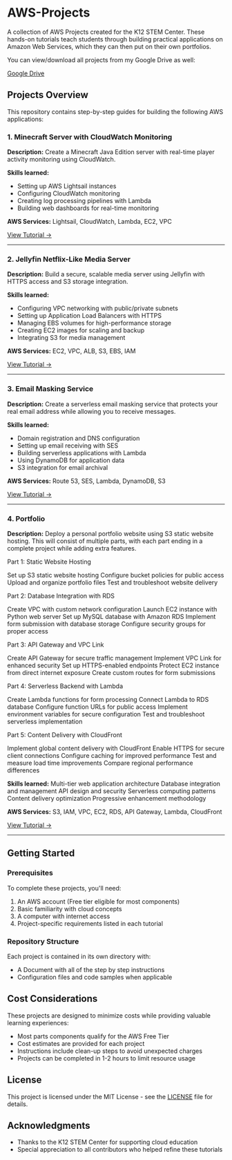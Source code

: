 # AWS-Projects

A collection of AWS Projects created for the K12 STEM Center. These hands-on tutorials teach students through building practical applications on Amazon Web Services, which they can then put on their own portfolios.

You can view/download all projects from my Google Drive as well:

[Google Drive](https://drive.google.com/drive/folders/1kRm1b-QOAsBYkRzkdwFVH9yk67CosjJX?usp=sharing)

## Projects Overview

This repository contains step-by-step guides for building the following AWS applications:

### 1. Minecraft Server with CloudWatch Monitoring

**Description:** Create a Minecraft Java Edition server with real-time player activity monitoring using CloudWatch.

**Skills learned:**
- Setting up AWS Lightsail instances
- Configuring CloudWatch monitoring
- Creating log processing pipelines with Lambda
- Building web dashboards for real-time monitoring

**AWS Services:** Lightsail, CloudWatch, Lambda, EC2, VPC

[View Tutorial →](./Proj-2-Minecraft-Server/)

---

### 2. Jellyfin Netflix-Like Media Server

**Description:** Build a secure, scalable media server using Jellyfin with HTTPS access and S3 storage integration.

**Skills learned:**
- Configuring VPC networking with public/private subnets
- Setting up Application Load Balancers with HTTPS
- Managing EBS volumes for high-performance storage
- Creating EC2 images for scaling and backup
- Integrating S3 for media management

**AWS Services:** EC2, VPC, ALB, S3, EBS, IAM

[View Tutorial →](./Proj-3-Netflix-Like-Media-Server/)

---

### 3. Email Masking Service

**Description:** Create a serverless email masking service that protects your real email address while allowing you to receive messages.

**Skills learned:**
- Domain registration and DNS configuration
- Setting up email receiving with SES
- Building serverless applications with Lambda
- Using DynamoDB for application data
- S3 integration for email archival

**AWS Services:** Route 53, SES, Lambda, DynamoDB, S3

[View Tutorial →](./Proj-4-Mail-Mask/)

---

### 4. Portfolio

**Description:** Deploy a personal portfolio website using S3 static website hosting. This will consist of multiple parts, with each part ending in a complete project while adding extra features.

Part 1: Static Website Hosting

Set up S3 static website hosting
Configure bucket policies for public access
Upload and organize portfolio files
Test and troubleshoot website delivery

Part 2: Database Integration with RDS

Create VPC with custom network configuration
Launch EC2 instance with Python web server
Set up MySQL database with Amazon RDS
Implement form submission with database storage
Configure security groups for proper access

Part 3: API Gateway and VPC Link

Create API Gateway for secure traffic management
Implement VPC Link for enhanced security
Set up HTTPS-enabled endpoints
Protect EC2 instance from direct internet exposure
Create custom routes for form submissions

Part 4: Serverless Backend with Lambda

Create Lambda functions for form processing
Connect Lambda to RDS database
Configure function URLs for public access
Implement environment variables for secure configuration
Test and troubleshoot serverless implementation

Part 5: Content Delivery with CloudFront

Implement global content delivery with CloudFront
Enable HTTPS for secure client connections
Configure caching for improved performance
Test and measure load time improvements
Compare regional performance differences

**Skills learned:**
Multi-tier web application architecture
Database integration and management
API design and security
Serverless computing patterns
Content delivery optimization
Progressive enhancement methodology

**AWS Services:** S3, IAM, VPC, EC2, RDS, API Gateway, Lambda, CloudFront

[View Tutorial →](./Proj-1-Portfolio/)

---

## Getting Started

### Prerequisites

To complete these projects, you'll need:

1. An AWS account (Free tier eligible for most components)
2. Basic familiarity with cloud concepts
3. A computer with internet access
4. Project-specific requirements listed in each tutorial

### Repository Structure

Each project is contained in its own directory with:

- A Document with all of the step by step instructions
- Configuration files and code samples when applicable

## Cost Considerations

These projects are designed to minimize costs while providing valuable learning experiences:

- Most parts components qualify for the AWS Free Tier
- Cost estimates are provided for each project
- Instructions include clean-up steps to avoid unexpected charges
- Projects can be completed in 1-2 hours to limit resource usage

## License

This project is licensed under the MIT License - see the [LICENSE](LICENSE) file for details.

## Acknowledgments

- Thanks to the K12 STEM Center for supporting cloud education
- Special appreciation to all contributors who helped refine these tutorials
